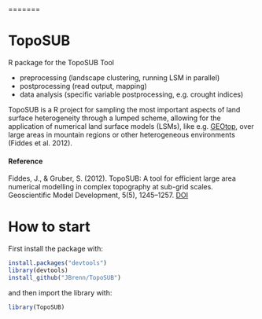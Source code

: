 
=======
# TopoSUB
R package for the TopoSUB Tool
* preprocessing (landscape clustering, running LSM in parallel)
* postprocessing (read output, mapping)
* data analysis (specific variable postprocessing, e.g. crought indices)

TopoSUB is a R project for sampling the most important  aspects of land surface heterogeneity through a lumped scheme, allowing for the application of numerical land surface models (LSMs), like e.g. [GEOtop](https://github.com/skyglobe/geotop), over large areas in mountain regions or other heterogeneous environments (Fiddes et al. 2012).

#### Reference
Fiddes, J., & Gruber, S. (2012). TopoSUB: A tool for efficient large area numerical modelling in complex topography at sub-grid scales. Geoscientific Model Development, 5(5), 1245–1257. [DOI](http://doi.org/10.5194/gmd-5-1245-2012)

# How to start

First install the package with:

```R
install.packages("devtools")
library(devtools)
install_github("JBrenn/TopoSUB")
```

and then import the library with:

```R
library(TopoSUB)
```

